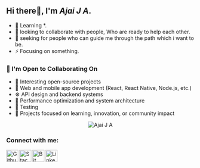 ## Hi there👋, I'm *Ajai J A*.
   
   - 🌱 Learning *.
   - 💬 looking to collaborate with people, Who are ready to help each other.
   - 🤔 seeking for people who can guide me through the path which i want to be.
   - ⚡ Focusing on something.

### 🤝 I'm Open to Collaborating On

- 🧩 Interesting open-source projects
- 📱 Web and mobile app development (React, React Native, Node.js, etc.)
- ⚙️ API design and backend systems
- 🚀 Performance optimization and system architecture
- 🧪 Testing
- 🧠 Projects focused on learning, innovation, or community impact

<p align="center"> <img src="https://komarev.com/ghpvc/?username=AjaiJA&label=Profile%20views&color=0e75b6&style=flat" alt="Ajai J A" /> </p>

<!--![Ajai J A 's GitHub stats](https://github-readme-stats.vercel.app/api?username=AjaiJA&show_icons=true&theme=highcontrast&card_width=60)
[![Top Langs](https://github-readme-stats.vercel.app/api/top-langs/?username=AjaiJA&layout=compact)](https://github.com/AjaiJA/)
<img align="center" src="https://github-readme-stats.vercel.app/api/top-langs?username=AjaiJA&show_icons=true&locale=en&layout=compact" alt="Ajai J A" width="400"/>-->
 <!--<a href="https://github.com/AjaiJA/My-Projects">
  <img align="center" src="https://github-readme-stats.vercel.app/api/pin/?username=AjaiJA&repo=My-Projects" />
</a>-->

### Connect with me:<br>

   [<img align="left" alt="Github" width="32px" title="Github" src="https://cdn2.iconfinder.com/data/icons/social-icons-circular-color/512/github-512.png" />](https://github.com/AjaiJA/)
   [<img align="left" alt="Stack Overflow" width="32px" title="Stack Overflow" src="https://cdn2.iconfinder.com/data/icons/social-icons-33/128/Stack_Overflow-512.png" />](https://stackoverflow.com/users/12341806/ajaija?tab=profile)
   [<img align="left" alt="Bit Bucket" width="32px" title="Bit Bucket" src="https://cdn4.iconfinder.com/data/icons/logos-and-brands/512/44_Bitbucket_logo_logos-512.png" />](https://bitbucket.org/dashboard/projects)
   [<img align="left" alt="LinkedIn" width="32px" title="LinkedIN" src="http://pngimg.com/uploads/linkedIn/linkedIn_PNG24.png" />](https://www.linkedin.com/in/ajaija/)

<br />
<br /> 
